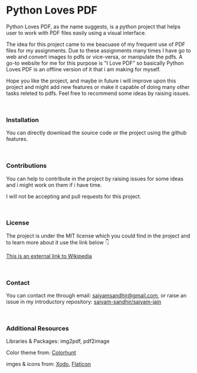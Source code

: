 <h1>Python Loves PDF</h1>

<p>Python Loves PDF, as the name suggests, is a python project that helps user to work with PDF files easily using a visual interface.</p>

<p>The idea for this project came to me beacuase of my frequent use of PDF files for my assignments. Due to these assignments many times I have go to web and convert images to pdfs or vice-versa, or manipulate the pdfs. A go-to website for me for this purpose is "I Love PDF" so basically Python Loves PDF is an offline version of it that i am making for myself.</p>

<p>Hope you like the project, and maybe in future i will improve upon this project and might add new features or make it capable of doing many other tasks releted to pdfs. Feel free to recommend some ideas by raising issues.</p>

</br>

<h3>Installation</h3>

<p>You can directly download the source code or the project using the github features.</p>

<br/>

<h3>Contributions</h3>

<p>You can help to contribute in the project by raising issues for some ideas and i might work on them if i have time.</p>

<p>I will not be accepting and pull requests for this project.</p>

</br>

<h3>License</h3>

<p>The project is under the MIT license which you could find in the project and to learn more about it use the link below 👇</p>

[This is an external link to Wikipedia](https://en.wikipedia.org/wiki/MIT_License)

</br>

<h3>Contact</h3>

<p>You can contact me through email: <a href="mailto: saiyamsandhir@gmail.com">saiyamsandhir@gmail.com</a>, or raise an issue in my introductory repository: <a href = "https://github.com/saiyam-sandhir/saiyam-jain">saiyam-sandhir/saiyam-jain</a></p>

</br>

<h3>Additional Resources</h3>

<p>Libraries & Packages: img2pdf, pdf2image</p>

<p>Color theme from: <a href = "https://colorhunt.co/">Colorhunt</a>

<p>imges & icons from: <a href = "https://xodo.com/">Xodo</a>, <a href = "https://www.flaticon.com">Flaticon</a>

</br>​